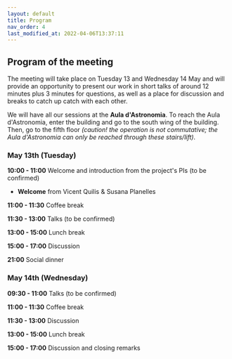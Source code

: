 ```yaml
---
layout: default
title: Program
nav_order: 4
last_modified_at: 2022-04-06T13:37:11
---
```


## Program of the meeting

The meeting will take place on Tuesday 13 and Wednesday 14 May and will provide an opportunity to present our work in short talks of around 12 minutes plus 3 minutes for questions, as well as a place for discussion and breaks to catch up catch with each other.

We will have all our sessions at the **Aula d'Astronomia**. To reach the Aula d'Astronomia, enter the building and go to the south wing of the building. Then, go to the fifth floor *(caution! the operation is not commutative; the Aula d'Astronomia can only be reached through these stairs/lift)*.

### May 13th (Tuesday)

**10:00 - 11:00** Welcome and introduction from the project's PIs (to be confirmed)
- **Welcome** from Vicent Quilis & Susana Planelles  

**11:00 - 11:30** Coffee break  

**11:30 - 13:00** Talks (to be confirmed)  

**13:00 - 15:00** Lunch break  

**15:00 - 17:00** Discussion  

**21:00** Social dinner  

### May 14th (Wednesday)

**09:30 - 11:00** Talks (to be confirmed)  

**11:00 - 11:30** Coffee break  

**11:30 - 13:00** Discussion  

**13:00 - 15:00** Lunch break  

**15:00 - 17:00** Discussion and closing remarks 
